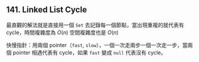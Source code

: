 ## 141. Linked List Cycle

最直觀的解法就是直接用一個 `Set` 去記錄每一個節點，當出現重複的就代表有 cycle，時間複雜度為 $O(n)$ 空間複雜度也是 $O(n)$

快慢指針：用兩個 pointer（`fast`, `slow`），一個一次走兩步一個一次走一步，當兩個 pointer 相遇代表有 cycle，如果 `fast` 變成 `null` 代表沒有 cycle。

